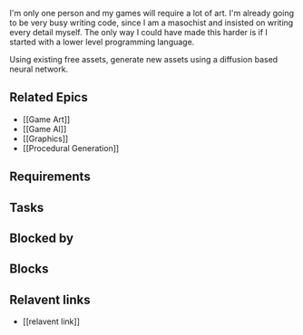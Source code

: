 I'm only one person and my games will require a lot of art. I'm already going to be very busy writing code, since I am a masochist and insisted on writing every detail myself. The only way I could have made this harder is if I started with a lower level programming language.

Using existing free assets, generate new assets using a diffusion based neural network.



## Related Epics
- [[Game Art]]
- [[Game AI]]
- [[Graphics]]
- [[Procedural Generation]]
## Requirements


## Tasks 

## Blocked by 


## Blocks

## Relavent links

- [[relavent link]]